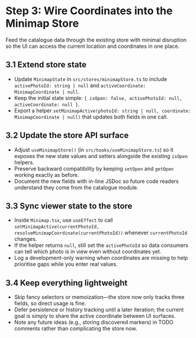 ﻿# Step 3: Wire Coordinates into the Minimap Store

Feed the catalogue data through the existing store with minimal disruption so the UI can access the current location and coordinates in one place.

## 3.1 Extend store state
- Update `MinimapState` in `src/stores/minimapStore.ts` to include `activePhotoId: string | null` and `activeCoordinate: MinimapCoordinate | null`.
- Keep the initial state simple: `{ isOpen: false, activePhotoId: null, activeCoordinate: null }`.
- Export a helper `setMinimapActive(photoId: string | null, coordinate: MinimapCoordinate | null)` that updates both fields in one call.

## 3.2 Update the store API surface
- Adjust `useMinimapStore()` (in `src/hooks/useMinimapStore.ts`) so it exposes the new state values and setters alongside the existing `isOpen` helpers.
- Preserve backward compatibility by keeping `setOpen` and `getOpen` working exactly as before.
- Document the new fields with in-line JSDoc so future code readers understand they come from the catalogue module.

## 3.3 Sync viewer state to the store
- Inside `Minimap.tsx`, use `useEffect` to call `setMinimapActive(currentPhotoId, resolveMinimapCoordinate(currentPhotoId))` whenever `currentPhotoId` changes.
- If the helper returns `null`, still set the `activePhotoId` so data consumers can tell which photo is in view even without coordinates yet.
- Log a development-only warning when coordinates are missing to help prioritise gaps while you enter real values.

## 3.4 Keep everything lightweight
- Skip fancy selectors or memoization—the store now only tracks three fields, so direct usage is fine.
- Defer persistence or history tracking until a later iteration; the current goal is simply to share the active coordinate between UI surfaces.
- Note any future ideas (e.g., storing discovered markers) in TODO comments rather than complicating the store now.

